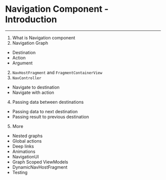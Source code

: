# Navigation Component - Introduction
-------------------------------------
1. What is Navigation component
2. Navigation Graph
- Destination
- Action
- Argument
2. `NavHostFragment` and `FragmentContainerView`
3. `NavController`
- Navigate to destination
- Navigate with action
4. Passing data between destinations
- Passing data to next destination
- Passing result to previous destination
5. More
- Nested graphs
- Global actions
- Deep links
- Animations
- NavigationUI
- Graph Scoped ViewModels
- DynamicNavHostFragment
- Testing

